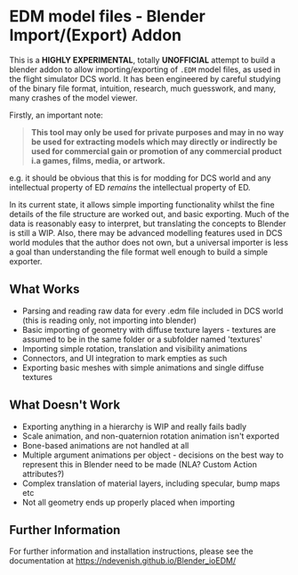 EDM model files - Blender Import/(Export) Addon
===============================================

This is a **HIGHLY EXPERIMENTAL**, totally **UNOFFICIAL** attempt to build a
blender addon to allow importing/exporting of `.EDM` model files, as used in
the flight simulator DCS world. It has been engineered by careful studying of
the binary file format, intuition, research, much guesswork, and many, many
crashes of the model viewer.

Firstly, an important note:

> **This tool may only be used for private purposes and may in no way be used 
> for extracting models which may directly or indirectly be used for commercial
> gain or promotion of any commercial product i.a games, films, media, or artwork.**

e.g. it should be obvious that this is for modding for DCS world and any
intellectual property of ED *remains* the intellectual property of ED.

In its current state, it allows simple importing functionality whilst the fine
details of the file structure are worked out, and basic exporting. Much of the
data is reasonably easy to interpret, but translating the concepts to Blender
is still a WIP. Also, there may be advanced modelling features used in DCS
world modules that the author does not own, but a universal importer is less a
goal than understanding the file format well enough to build a simple
exporter.

What Works
----------

- Parsing and reading raw data for every .edm file included in DCS world (this
  is reading only, not importing into blender)
- Basic importing of geometry with diffuse texture layers - textures are
  assumed to be in the same folder or a subfolder named 'textures'
- Importing simple rotation, translation and visibility animations
- Connectors, and UI integration to mark empties as such
- Exporting basic meshes with simple animations and single diffuse textures

What Doesn't Work
-----------------
- Exporting anything in a hierarchy is WIP and really fails badly
- Scale animation, and non-quaternion rotation animation isn't exported
- Bone-based animations are not handled at all
- Multiple argument animations per object - decisions on the best way to 
  represent this in Blender need to be made (NLA? Custom Action attributes?)
- Complex translation of material layers, including specular, bump maps etc
- Not all geometry ends up properly placed when importing

Further Information
-------------------
For further information and installation instructions, please see the
documentation at https://ndevenish.github.io/Blender_ioEDM/
